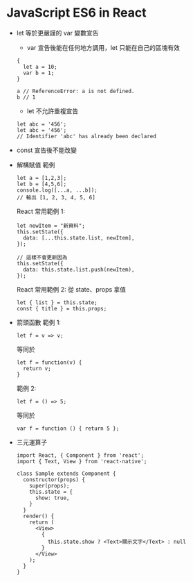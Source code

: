 # JavaScript ES6 in React
- let 等於更嚴謹的 var 變數宣告
  - var 宣告後能在任何地方調用，let 只能在自己的區塊有效

  ```
  {
    let a = 10;
    var b = 1;
  }

  a // ReferenceError: a is not defined.
  b // 1
  ```

  - let 不允許重複宣告

  ```
  let abc = '456';
  let abc = '456';
  // Identifier 'abc' has already been declared
  ```
  
- const 宣告後不能改變
- 解構賦值
  範例
  ```
  let a = [1,2,3];
  let b = [4,5,6];
  console.log([...a, ...b]);
  // 輸出 [1, 2, 3, 4, 5, 6]
  ```
  React 常用範例 1:
  ```
  let newItem = "新資料";
  this.setState({
    data: [...this.state.list, newItem],
  });

  // 這樣不會更新因為
  this.setState({
    data: this.state.list.push(newItem),
  });
  ```
  React 常用範例 2:
  從 state、props 拿值
  ```
  let { list } = this.state;
  const { title } = this.props;
  ```
- 箭頭函數
  範例 1:
  ```
  let f = v => v;
  ```
  等同於
  ```
  let f = function(v) {
    return v;
  }
  ```

  範例 2:
  ```
  let f = () => 5;
  ```
  等同於
  ```
  var f = function () { return 5 };
  ```
- 三元運算子
  ```
  import React, { Component } from 'react';
  import { Text, View } from 'react-native';

  class Sample extends Component {
    constructor(props) {
      super(props);
      this.state = {
        show: true,
      }
    }
    render() {
      return (
        <View>
          {
            this.state.show ? <Text>顯示文字</Text> : null
          }
        </View>
      );
    }
  }
  ```
